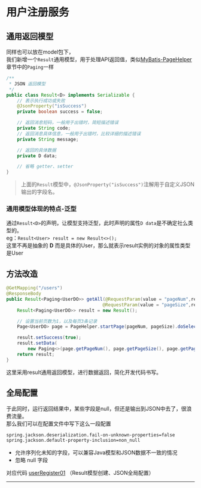# 用户注册服务

## 通用返回模型
同样也可以放在model包下，<br>
我们新增一个`Result`通用模型，用于处理API返回值，类似[MyBatis-PageHelper](/blogs/MyBatis/MyBatis-PageHelper.md)章节中的`Paging`一样
```java
/**
 * JSON 返回模型
 */
public class Result<D> implements Serializable {
    // 表示执行成功或失败
    @JsonProperty("isSuccess")
    private boolean success = false;

    // 返回消息短码，一般用于出错时，简短描述错误
    private String code;
    // 返回消息具体信息，一般用于出错时，比较详细的描述错误
    private String message;

    // 返回的具体数据
    private D data;

    // 省略 getter、setter
}
```
> 上面的`Result`模型中，`@JsonProperty("isSuccess")`注解用于自定义JSON输出的字段名。

### 通用模型体现的特点-泛型
通过`Result<D>`的声明，让模型支持泛型，此时声明的属性`D data`是不确定社么类型的。<br>
eg：`Result<User> result = new Result<>();`<br>
这里不再是抽象的 **D** 而是具体的User，那么就表示result实例的对象的属性类型是User

## 方法改造
```java
@GetMapping("/users")
@ResponseBody
public Result<Paging<UserDO>> getAll(@RequestParam(value = "pageNum",required = false,defaultValue = "1") Integer pageNum,
                                    @RequestParam(value = "pageSize",required = false,defaultValue = "15")Integer pageSize) {
    Result<Paging<UserDO>> result = new Result();

    // 设置当前页数为1，以及每页3条记录
    Page<UserDO> page = PageHelper.startPage(pageNum, pageSize).doSelectPage(() -> userDAO.findAll());

    result.setSuccess(true);
    result.setData(
        new Paging<>(page.getPageNum(), page.getPageSize(), page.getPages(), page.getTotal(), page.getResult()));
    return result;
}
```
这里采用result通用返回模型，进行数据返回，简化开发代码书写。
## 全局配置
于此同时，运行返回结果中，某些字段是null，但还是输出到JSON中去了，很浪费流量。<br>
那么我们可以在配置文件中写下这么一段配置<br>
```xml
spring.jackson.deserialization.fail-on-unknown-properties=false
spring.jackson.default-property-inclusion=non_null
```
- 允许序列化未知的字段，可以兼容Java模型和JSON数据不一致的情况
- 忽略 null 字段<br>

对应代码 [userRegister01](/codes/userRegister01/src/)   （Result模型创建、JSON全局配置）

---


